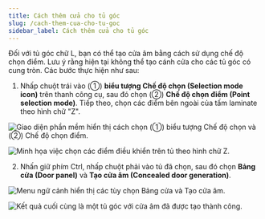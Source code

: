 ```yaml
---
title: Cách thêm cửa cho tủ góc
slug: /cach-them-cua-cho-tu-goc
sidebar_label: Cách thêm cửa cho tủ góc
---
```


Đối với tủ góc chữ L, bạn có thể tạo cửa âm bằng cách sử dụng chế độ chọn điểm. Lưu ý rằng hiện tại không thể tạo cánh cửa cho các tủ góc có cung tròn. Các bước thực hiện như sau:

1. Nhấp chuột trái vào (①) **biểu tượng Chế độ chọn (Selection mode icon)** trên thanh công cụ, sau đó chọn (②) **Chế độ chọn điểm (Point selection mode)**. Tiếp theo, chọn các điểm bên ngoài của tấm laminate theo hình chữ "Z".

![Giao diện phần mềm hiển thị cách chọn (①) biểu tượng Chế độ chọn và (②) Chế độ chọn điểm.](https://storage.googleapis.com/jegavn_kb/images/666d4759-914a-4d17-be46-1037e15484bf.png)

![Minh họa việc chọn các điểm điều khiển trên tủ theo hình chữ Z.](https://storage.googleapis.com/jegavn_kb/images/b1cffa27-e1a2-466f-8bf0-12313a60aca4.png)

2. Nhấn giữ phím Ctrl, nhấp chuột phải vào tủ đã chọn, sau đó chọn **Bảng cửa (Door panel)** và **Tạo cửa âm (Concealed door generation)**.

![Menu ngữ cảnh hiển thị các tùy chọn Bảng cửa và Tạo cửa âm.](https://storage.googleapis.com/jegavn_kb/images/c1330259-c681-479c-91d8-acc16a571b74.png)

![Kết quả cuối cùng là một tủ góc với cửa âm đã được tạo thành công.](https://storage.googleapis.com/jegavn_kb/images/9c4feeb8-46bb-41cc-ac83-d267c0113472.png)
